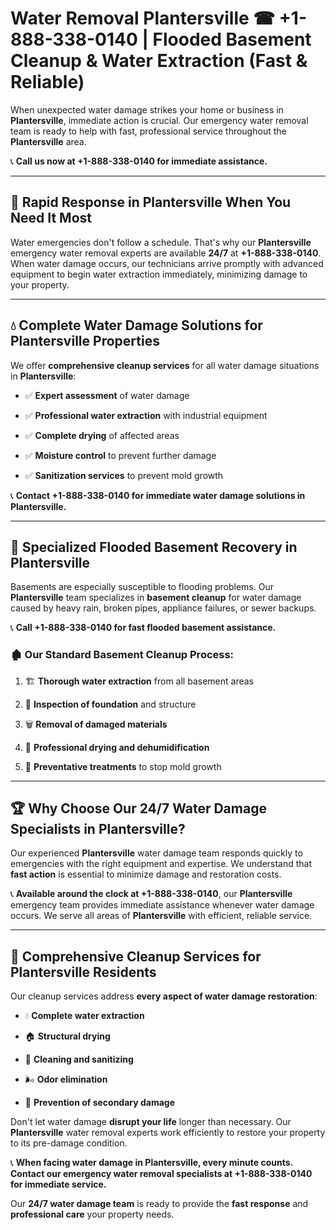 # Water Removal Plantersville ☎ +1-888-338-0140 | Flooded Basement Cleanup & Water Extraction (Fast & Reliable)

When unexpected water damage strikes your home or business in **Plantersville**, immediate action is crucial. Our emergency water removal team is ready to help with fast, professional service throughout the **Plantersville** area. 

📞 **Call us now at +1-888-338-0140 for immediate assistance.**
---
## 🚀 Rapid Response in Plantersville When You Need It Most
Water emergencies don't follow a schedule. That's why our **Plantersville** emergency water removal experts are available **24/7** at **+1-888-338-0140**. When water damage occurs, our technicians arrive promptly with advanced equipment to begin water extraction immediately, minimizing damage to your property.
---
## 💧 Complete Water Damage Solutions for Plantersville Properties
We offer **comprehensive cleanup services** for all water damage situations in **Plantersville**:
- ✅ **Expert assessment** of water damage  
- ✅ **Professional water extraction** with industrial equipment  
- ✅ **Complete drying** of affected areas  
- ✅ **Moisture control** to prevent further damage  
- ✅ **Sanitization services** to prevent mold growth  
📞 **Contact +1-888-338-0140 for immediate water damage solutions in Plantersville.**
---
## 🌊 Specialized Flooded Basement Recovery in Plantersville
Basements are especially susceptible to flooding problems. Our **Plantersville** team specializes in **basement cleanup** for water damage caused by heavy rain, broken pipes, appliance failures, or sewer backups. 
📞 **Call +1-888-338-0140 for fast flooded basement assistance.**
### 🏚️ Our Standard Basement Cleanup Process:
1. 🏗️ **Thorough water extraction** from all basement areas  
2. 🔎 **Inspection of foundation** and structure  
3. 🗑️ **Removal of damaged materials**  
4. 💨 **Professional drying and dehumidification**  
5. 🚫 **Preventative treatments** to stop mold growth  
---
## 🏆 Why Choose Our 24/7 Water Damage Specialists in Plantersville?
Our experienced **Plantersville** water damage team responds quickly to emergencies with the right equipment and expertise. We understand that **fast action** is essential to minimize damage and restoration costs.
📞 **Available around the clock at +1-888-338-0140**, our **Plantersville** emergency team provides immediate assistance whenever water damage occurs. We serve all areas of **Plantersville** with efficient, reliable service.
---
## 🧹 Comprehensive Cleanup Services for Plantersville Residents
Our cleanup services address **every aspect of water damage restoration**:
- 💧 **Complete water extraction**  
- 🏠 **Structural drying**  
- 🧼 **Cleaning and sanitizing**  
- 🌬️ **Odor elimination**  
- 🚫 **Prevention of secondary damage**  
Don't let water damage **disrupt your life** longer than necessary. Our **Plantersville** water removal experts work efficiently to restore your property to its pre-damage condition.
📞 **When facing water damage in Plantersville, every minute counts. Contact our emergency water removal specialists at +1-888-338-0140 for immediate service.**
Our **24/7 water damage team** is ready to provide the **fast response** and **professional care** your property needs.
